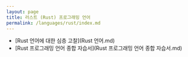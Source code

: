 ```yaml
---
layout: page
title: 러스트 (Rust) 프로그래밍 언어
permalink: /languages/rust/index.md
---
```

- [Rust 언어에 대한 심층 고찰](Rust 언어.md)
- [Rust 프로그래밍 언어 종합 자습서](Rust 프로그래밍 언어 종합 자습서.md)
